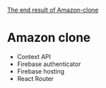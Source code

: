 [The end result of Amazon-clone](https://clone-e0df5.web.app)

# Amazon clone
- Context API
- Firebase authenticator
- Firebase hosting
- React Router